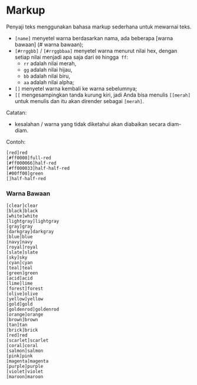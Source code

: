 # Markup

Penyaji teks menggunakan bahasa markup sederhana untuk mewarnai teks.

- `[name]` menyetel warna berdasarkan nama, ada beberapa [warna bawaan] (# warna bawaan);
- `[#rrggbb]` / `[#rrggbbaa]` menyetel warna menurut nilai hex, dengan setiap nilai menjadi apa saja dari `00` hingga` ff`:
    - `rr` adalah nilai merah,
    - `gg` adalah nilai hijau,
    - `bb` adalah nilai biru,
    - `aa` adalah nilai alpha;
- `[]` menyetel warna kembali ke warna sebelumnya;
- `[[` mengesampingkan tanda kurung kiri, jadi Anda bisa menulis `[[merah]` untuk menulis dan itu akan dirender sebagai `[merah]`.

Catatan:

- kesalahan / warna yang tidak diketahui akan diabaikan secara diam-diam.

Contoh:

    [red]red
    [#ff0000]full-red
    [#ff000066]half-red
    [#ff000033]half-half-red
    [#00ff00]green
    []half-half-red



### Warna Bawaan

    [clear]clear
    [black]black
    [white]white
    [lightgray]lightgray
    [gray]gray
    [darkgray]darkgray
    [blue]blue
    [navy]navy
    [royal]royal
    [slate]slate
    [sky]sky
    [cyan]cyan
    [teal]teal
    [green]green
    [acid]acid
    [lime]lime
    [forest]forest
    [olive]olive
    [yellow]yellow
    [gold]gold
    [goldenrod]goldenrod
    [orange]orange
    [brown]brown
    [tan]tan
    [brick]brick
    [red]red
    [scarlet]scarlet
    [coral]coral
    [salmon]salmon
    [pink]pink
    [magenta]magenta
    [purple]purple
    [violet]violet
    [maroon]maroon
